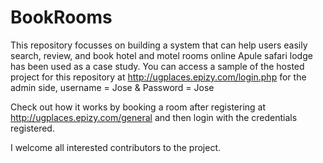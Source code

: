 # BookRooms
This repository focusses on building a system that can help users easily search, review, and book hotel and motel rooms online
Apule safari lodge has been used as a case study.
You can access a sample of the hosted project for this repository at http://ugplaces.epizy.com/login.php for the admin side, 
username = Jose & Password = Jose

Check out how it works by booking a room after registering at http://ugplaces.epizy.com/general and then login with the credentials registered.

I welcome all interested contributors to the project.
